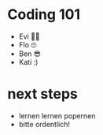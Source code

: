 # Coding 101

- Evi 🤷‍♀️
- Flo 🙄
- Ben 😎
- Kati :) 


# next steps 
- lernen lernen popernen
- bitte ordentlich!
